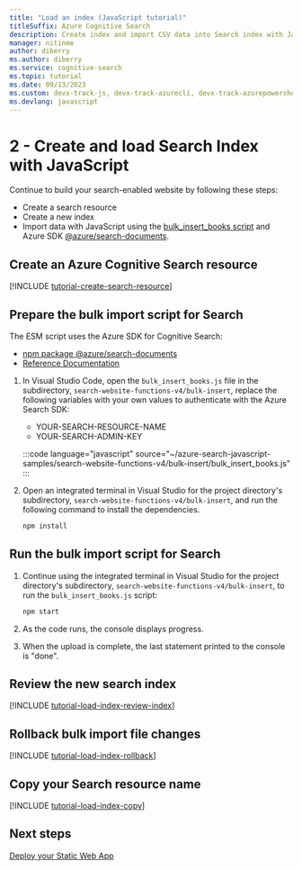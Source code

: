 ```yaml
---
title: "Load an index (JavaScript tutorial)" 
titleSuffix: Azure Cognitive Search
description: Create index and import CSV data into Search index with JavaScript using the npm SDK @azure/search-documents.
manager: nitinme
author: diberry
ms.author: diberry
ms.service: cognitive-search
ms.topic: tutorial
ms.date: 09/13/2023
ms.custom: devx-track-js, devx-track-azurecli, devx-track-azurepowershell
ms.devlang: javascript
---
```


# 2 - Create and load Search Index with JavaScript

Continue to build your search-enabled website by following these steps:

* Create a search resource
* Create a new index
* Import data with JavaScript using the [bulk_insert_books script](https://github.com/Azure-Samples/azure-search-javascript-samples/blob/main/search-website-functions-v4/bulk-insert/bulk_insert_books.js) and Azure SDK [@azure/search-documents](https://www.npmjs.com/package/@azure/search-documents).

## Create an Azure Cognitive Search resource

[!INCLUDE [tutorial-create-search-resource](includes/tutorial-add-search-website-create-search-resource.md)]

## Prepare the bulk import script for Search

The ESM script uses the Azure SDK for Cognitive Search:

* [npm package @azure/search-documents](https://www.npmjs.com/package/@azure/search-documents)
* [Reference Documentation](/javascript/api/overview/azure/search-documents-readme)

1. In Visual Studio Code, open the `bulk_insert_books.js` file in the subdirectory,  `search-website-functions-v4/bulk-insert`, replace the following variables with your own values to authenticate with the Azure Search SDK:

    * YOUR-SEARCH-RESOURCE-NAME
    * YOUR-SEARCH-ADMIN-KEY

    :::code language="javascript" source="~/azure-search-javascript-samples/search-website-functions-v4/bulk-insert/bulk_insert_books.js" :::

1. Open an integrated terminal in Visual Studio for the project directory's subdirectory, `search-website-functions-v4/bulk-insert`, and run the following command to install the dependencies. 

    ```bash
    npm install 
    ```

## Run the bulk import script for Search

1. Continue using the integrated terminal in Visual Studio for the project directory's subdirectory, `search-website-functions-v4/bulk-insert`, to run the `bulk_insert_books.js` script:

    ```javascript
    npm start
    ```

1. As the code runs, the console displays progress. 
1. When the upload is complete, the last statement printed to the console is "done".

## Review the new search index

[!INCLUDE [tutorial-load-index-review-index](includes/tutorial-add-search-website-load-index-review.md)]

## Rollback bulk import file changes

[!INCLUDE [tutorial-load-index-rollback](includes/tutorial-add-search-website-load-index-rollback-changes.md)]

## Copy your Search resource name

[!INCLUDE [tutorial-load-index-copy](includes/tutorial-add-search-website-load-index-copy-resource-name.md)]

## Next steps

[Deploy your Static Web App](tutorial-javascript-deploy-static-web-app.md)
